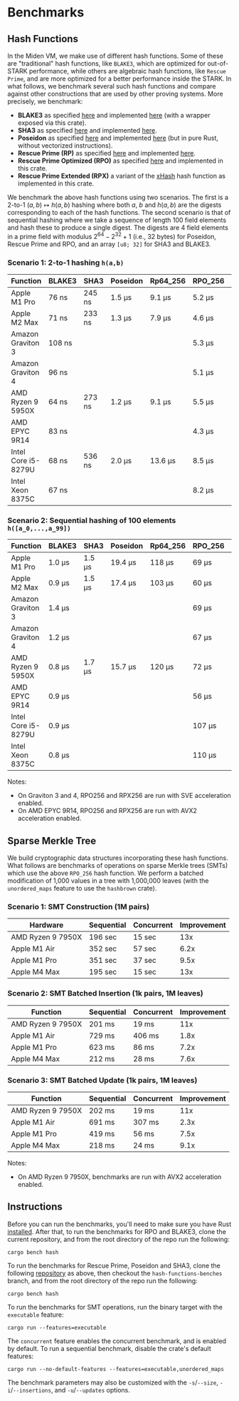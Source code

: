 # Benchmarks

## Hash Functions
In the Miden VM, we make use of different hash functions. Some of these are "traditional" hash functions, like `BLAKE3`, which are optimized for out-of-STARK performance, while others are algebraic hash functions, like `Rescue Prime`, and are more optimized for a better performance inside the STARK. In what follows, we benchmark several such hash functions and compare against other constructions that are used by other proving systems. More precisely, we benchmark:

* **BLAKE3** as specified [here](https://github.com/BLAKE3-team/BLAKE3-specs/blob/master/blake3.pdf) and implemented [here](https://github.com/BLAKE3-team/BLAKE3) (with a wrapper exposed via this crate).
* **SHA3** as specified [here](https://nvlpubs.nist.gov/nistpubs/FIPS/NIST.FIPS.202.pdf) and implemented [here](https://github.com/novifinancial/winterfell/blob/46dce1adf0/crypto/src/hash/sha/mod.rs).
* **Poseidon** as specified [here](https://eprint.iacr.org/2019/458.pdf) and implemented [here](https://github.com/mir-protocol/plonky2/blob/806b88d7d6e69a30dc0b4775f7ba275c45e8b63b/plonky2/src/hash/poseidon_goldilocks.rs) (but in pure Rust, without vectorized instructions).
* **Rescue Prime (RP)** as specified [here](https://eprint.iacr.org/2020/1143) and implemented [here](https://github.com/novifinancial/winterfell/blob/46dce1adf0/crypto/src/hash/rescue/rp64_256/mod.rs).
* **Rescue Prime Optimized (RPO)** as specified [here](https://eprint.iacr.org/2022/1577) and implemented in this crate.
* **Rescue Prime Extended (RPX)** a variant of the [xHash](https://eprint.iacr.org/2023/1045) hash function as implemented in this crate.

We benchmark the above hash functions using two scenarios. The first is a 2-to-1 $(a,b)\mapsto h(a,b)$ hashing where both $a$, $b$ and $h(a,b)$ are the digests corresponding to each of the hash functions.
The second scenario is that of sequential hashing where we take a sequence of length $100$ field elements and hash these to produce a single digest. The digests are $4$ field elements in a prime field with modulus $2^{64} - 2^{32} + 1$ (i.e., 32 bytes) for Poseidon, Rescue Prime and RPO, and an array `[u8; 32]` for SHA3 and BLAKE3.

### Scenario 1: 2-to-1 hashing `h(a,b)`

| Function            | BLAKE3 | SHA3    | Poseidon  | Rp64_256  | RPO_256 | RPX_256 |
| ------------------- | ------ | ------- | --------- | --------- | ------- | ------- |
| Apple M1 Pro        | 76 ns  | 245 ns  |  1.5 µs   |  9.1 µs   | 5.2 µs  | 2.7 µs  |
| Apple M2 Max        | 71 ns  | 233 ns  |  1.3 µs   |  7.9 µs   | 4.6 µs  | 2.4 µs  |
| Amazon Graviton 3   | 108 ns |         |           |           | 5.3 µs  | 3.1 µs  |
| Amazon Graviton 4   | 96 ns  |         |           |           | 5.1 µs  | 2.8 µs  |
| AMD Ryzen 9 5950X   | 64 ns  | 273 ns  |  1.2 µs   |  9.1 µs   | 5.5 µs  |         |
| AMD EPYC 9R14       | 83 ns  |         |           |           | 4.3 µs  | 2.4 µs  |
| Intel Core i5-8279U | 68 ns  | 536 ns  |  2.0 µs   |  13.6 µs  | 8.5 µs  | 4.4 µs  |
| Intel Xeon 8375C    | 67 ns  |         |           |           | 8.2 µs  |         |

### Scenario 2: Sequential hashing of 100 elements `h([a_0,...,a_99])`

| Function            | BLAKE3 | SHA3    | Poseidon  | Rp64_256  | RPO_256 | RPX_256 |
| ------------------- | -------| ------- | --------- | --------- | ------- | ------- |
| Apple M1 Pro        | 1.0 µs | 1.5 µs  |  19.4 µs  |   118 µs  | 69 µs   | 35 µs   |
| Apple M2 Max        | 0.9 µs | 1.5 µs  |  17.4 µs  |   103 µs  | 60 µs   | 31 µs   |
| Amazon Graviton 3   | 1.4 µs |         |           |           | 69 µs   | 41 µs   |
| Amazon Graviton 4   | 1.2 µs |         |           |           | 67 µs   | 36 µs   |
| AMD Ryzen 9 5950X   | 0.8 µs | 1.7 µs  |  15.7 µs  |   120 µs  | 72 µs   |         |
| AMD EPYC 9R14       | 0.9 µs |         |           |           | 56 µs   | 32 µs   |
| Intel Core i5-8279U | 0.9 µs |         |           |           | 107 µs  | 56 µs   |
| Intel Xeon 8375C    | 0.8 µs |         |           |           | 110 µs  |         |

Notes:
- On Graviton 3 and 4, RPO256 and RPX256 are run with SVE acceleration enabled.
- On AMD EPYC 9R14, RPO256 and RPX256 are run with AVX2 acceleration enabled.

## Sparse Merkle Tree
We build cryptographic data structures incorporating these hash functions.
What follows are benchmarks of operations on sparse Merkle trees (SMTs) which use the above `RPO_256` hash function.
We perform a batched modification of 1,000 values in a tree with 1,000,000 leaves (with the `unordered_maps` feature to use the `hashbrown` crate).

### Scenario 1: SMT Construction (1M pairs)

| Hardware          | Sequential | Concurrent | Improvement |
| ----------------- | ---------- | ---------- | ----------- |
| AMD Ryzen 9 7950X | 196 sec    | 15 sec     |  13x        |
| Apple M1 Air      | 352 sec    | 57 sec     | 6.2x        |
| Apple M1 Pro      | 351 sec    | 37 sec     | 9.5x        |
| Apple M4 Max      | 195 sec    | 15 sec     |  13x        |

### Scenario 2: SMT Batched Insertion (1k pairs, 1M leaves)

| Function          | Sequential | Concurrent | Improvement |
| ----------------- | ---------- | ---------- | ----------- |
| AMD Ryzen 9 7950X | 201 ms     | 19 ms      |  11x        |
| Apple M1 Air      | 729 ms     | 406 ms     | 1.8x        |
| Apple M1 Pro      | 623 ms     | 86 ms      | 7.2x        |
| Apple M4 Max      | 212 ms     | 28 ms      | 7.6x        |

### Scenario 3: SMT Batched Update (1k pairs, 1M leaves)

| Function          | Sequential | Concurrent | Improvement |
| ----------------- | ---------- | ---------- | ----------- |
| AMD Ryzen 9 7950X | 202 ms     | 19 ms      |  11x        |
| Apple M1 Air      | 691 ms     | 307 ms     | 2.3x        |
| Apple M1 Pro      | 419 ms     | 56 ms      | 7.5x        |
| Apple M4 Max      | 218 ms     | 24 ms      | 9.1x        |

Notes:
- On AMD Ryzen 9 7950X, benchmarks are run with AVX2 acceleration enabled.

## Instructions
Before you can run the benchmarks, you'll need to make sure you have Rust [installed](https://www.rust-lang.org/tools/install). After that, to run the benchmarks for RPO and BLAKE3, clone the current repository, and from the root directory of the repo run the following:

 ```
 cargo bench hash
 ```

To run the benchmarks for Rescue Prime, Poseidon and SHA3, clone the following [repository](https://github.com/Dominik1999/winterfell.git) as above, then checkout the `hash-functions-benches` branch, and from the root directory of the repo run the following:

```
cargo bench hash
```

To run the benchmarks for SMT operations, run the binary target with the `executable` feature:

```
cargo run --features=executable
```

The `concurrent` feature enables the concurrent benchmark, and is enabled by default. To run a sequential benchmark,
disable the crate's default features:

```
cargo run --no-default-features --features=executable,unordered_maps
```

The benchmark parameters may also be customized with the `-s`/`--size`, `-i`/`--insertions`, and `-u`/`--updates` options.
